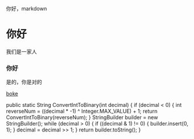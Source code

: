 你好，markdown
# 你好
我们是一家人
### 你好
是的，你是对的

 [boke](https://www.jekyll.com.cn/)
 
 public static String ConvertIntToBinary(int decimal)
	{
		if (decimal < 0)
		{
			int reverseNum = ((decimal * -1) ^ Integer.MAX_VALUE) + 1;
			return ConvertIntToBinary(reverseNum);
		}
		StringBuilder builder = new StringBuilder();
		while (decimal > 0)
		{
			if ((decimal & 1) != 0)
			{
				builder.insert(0, 1);
			}
			decimal = decimal >> 1;
		}
		return builder.toString();
	}
